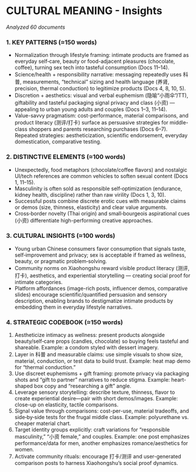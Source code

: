# CULTURAL MEANING - Insights

*Analyzed 60 documents*

### 1. KEY PATTERNS (≈150 words)
- Normalization through lifestyle framing: intimate products are framed as everyday self‑care, beauty or food-adjacent pleasures (chocolate, coffee), turning sex tech into tasteful consumption (Docs 11–14).  
- Science/health + responsibility narrative: messaging repeatedly uses 科普, measurements, “technical” sizing and health language (养肾, precision, thermal conduction) to legitimize products (Docs 4, 8, 10, 5).  
- Discretion + aesthetics: visual and verbal euphemism (隐喻“小雨伞”/TT), giftability and tasteful packaging signal privacy and class (小资) — appealing to urban young adults and couples (Docs 1–3, 11–14).  
- Value-savvy pragmatism: cost-performance, material comparisons, and product literacy (测评/打卡) surface as persuasive strategies for middle-class shoppers and parents researching purchases (Docs 6–7).  
Repeated strategies: aestheticization, scientific endorsement, everyday domestication, comparative testing.

### 2. DISTINCTIVE ELEMENTS (≈100 words)
- Unexpectedly, food metaphors (chocolate/coffee flavors) and nostalgic UI/tech references are common vehicles to soften sexual content (Docs 1, 11–15).  
- Masculinity is often sold as responsible self‑optimization (endurance, kidney health, discipline) rather than raw virility (Docs 1, 3, 10).  
- Successful posts combine discrete erotic cues with measurable claims or demos (size, thinness, elasticity) and clear value arguments.  
- Cross‑border novelty (Thai origin) and small‑bourgeois aspirational cues (小资) differentiate high-performing creative approaches.

### 3. CULTURAL INSIGHTS (≈100 words)
- Young urban Chinese consumers favor consumption that signals taste, self‑improvement and privacy; sex is acceptable if framed as wellness, beauty, or pragmatic problem‑solving.  
- Community norms on Xiaohongshu reward visible product literacy (测评, 打卡), aesthetics, and experiential storytelling — creating social proof for intimate categories.  
- Platform affordances (image-rich posts, influencer demos, comparative slides) encourage scientific/quantified persuasion and sensory description, enabling brands to destigmatize intimate products by embedding them in everyday lifestyle narratives.

### 4. STRATEGIC CODEBOOK (≈150 words)
1. Aestheticize intimacy as wellness: present products alongside beauty/self‑care props (candles, chocolate) so buying feels tasteful and shareable. Example: a condom styled with dessert imagery.  
2. Layer in 科普 and measurable claims: use simple visuals to show size, material, conduction, or test data to build trust. Example: heat map demo for “thermal conduction.”  
3. Use discreet euphemisms + gift framing: promote privacy via packaging shots and “gift to partner” narratives to reduce stigma. Example: heart-shaped box copy and “researching a gift” angle.  
4. Leverage sensory storytelling: describe texture, thinness, flavor to create experiential desire—pair with short demos/images. Example: close-up on elasticity, tactile comparisons.  
5. Signal value through comparisons: cost-per-use, material tradeoffs, and side‑by‑side tests for the frugal middle class. Example: polyurethane vs. cheaper material chart.  
6. Target identity groups explicitly: craft variations for “responsible masculinity,” “小资 female,” and couples. Example: one post emphasizes performance/data for men, another emphasizes romance/aesthetics for women.  
7. Activate community rituals: encourage 打卡/测评 and user-generated comparison posts to harness Xiaohongshu’s social proof dynamics.